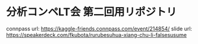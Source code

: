 # 分析コンペLT会 第二回用リポジトリ
connpass url: https://kaggle-friends.connpass.com/event/214854/
slide url: https://speakerdeck.com/fkubota/rurubesuhua-xiang-chu-li-falsesusume

